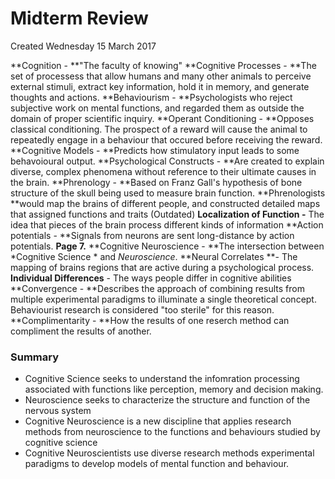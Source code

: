 # Midterm Review
Created Wednesday 15 March 2017

**Cognition - **"The faculty of knowing"
**Cognitive Processes - **The set of processess that allow humans and many other animals to perceive external stimuli, extract key information, hold it in memory, and generate thoughts and actions.
**Behaviourism - **Psychologists who reject subjective work on mental functions, and regarded them as outside the domain of proper scientific inquiry.
**Operant Conditioning - **Opposes classical conditioning. The prospect of a reward will cause the animal to repeatedly engage in a behaviour that occured before receiving the reward.
**Cognitive Models - **Predicts how stimulatory input leads to some behavoioural output.
**Psychological Constructs - **Are created to explain diverse, complex phenomena without reference to their ultimate causes in the brain.
**Phrenology - **Based on Franz Gall's hypothesis of bone structure of the skull being used to measure brain function. **Phrenologists **would map the brains of different people, and constructed detailed maps that assigned functions and traits (Outdated)
**Localization of Function -** The idea that pieces of the brain process different kinds of information
**Action potentials - **Signals from neurons are sent long-distance by action potentials. **Page 7.**
**Cognitive Neuroscience - **The intersection between *Cognitive Science * and *Neuroscience*. 
**Neural Correlates **- The mapping of brains regions that are active during a psychological process.
**Individual Differences** - The ways people differ in cognitive abilities
**Convergence - **Describes the approach of combining results from multiple experimental paradigms to illuminate a single theoretical concept.
Behaviourist research is considered "too sterile" for this reason.
**Complimentarity - **How the results of one reserch method can compliment the results of another.

### Summary

* Cognitive Science seeks to understand the infomration processing associated with functions like perception, memory and decision making.
* Neuroscience seeks to characterize the structure and function of the nervous system
* Cognitive Neuroscience is a new discipline that applies research methods from neuroscience to the functions and behaviours studied by cognitive science
* Cognitive Neuroscientists use diverse research methods experimental paradigms to develop models of mental function and behaviour.


